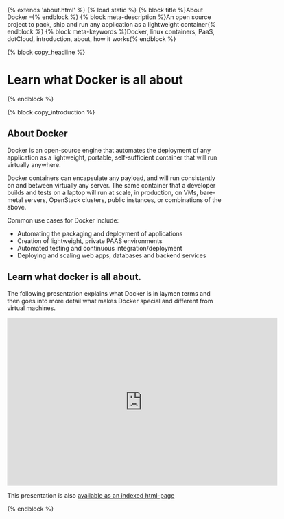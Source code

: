{% extends 'about.html' %}
{% load static %}
{% block title %}About Docker -{% endblock %}
{% block meta-description %}An open source project to pack, ship and run any application as a lightweight container{% endblock %}
{% block meta-keywords %}Docker, linux containers, PaaS, dotCloud, introduction, about, how it works{% endblock %}



{% block copy_headline %}
# Learn what Docker is all about #
{% endblock %}

{% block copy_introduction %}
## About Docker

Docker  is an open-source engine that automates the deployment of any application as a lightweight, portable, self-sufficient container that will run virtually anywhere.

Docker containers can encapsulate any payload, and will run consistently on and between virtually any server. The same container that a developer builds and tests on a laptop will run at scale, in production, on VMs, bare-metal servers, OpenStack clusters, public instances, or combinations of the above.

Common use cases for Docker include:

*   Automating the packaging and deployment of applications
*   Creation of lightweight, private PAAS environments
*   Automated testing and continuous integration/deployment
*   Deploying and scaling web apps, databases and backend services

## Learn what docker is all about.

The following presentation explains what Docker is in laymen terms and then goes into more detail what makes Docker
    special and different from virtual machines.

<iframe class="slideshare-presentation" src="http://www.slideshare.net/slideshow/embed_code/24441742" width="630" height="393" frameborder="0" marginwidth="0" marginheight="0" scrolling="no"></iframe>

This presentation is also <a href="{% url 'the-whole-story' %}" title="the whole story">available as an indexed html-page</a>

{% endblock %}
